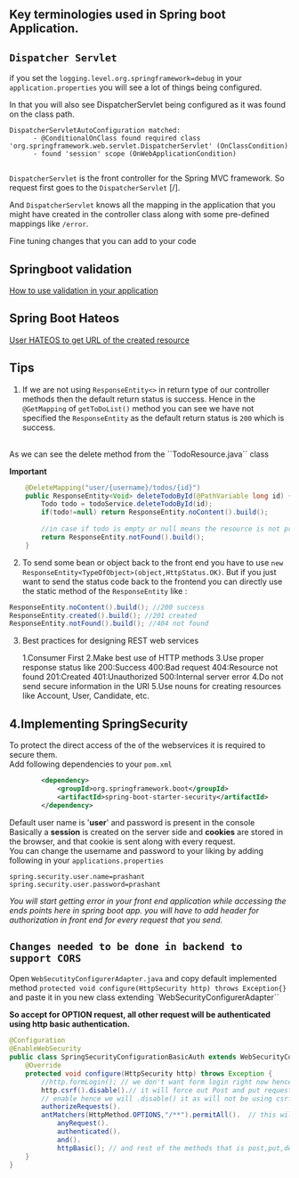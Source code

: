 ## Key terminologies used in Spring boot Application.

`Dispatcher Servlet`
--
if you set the `logging.level.org.springframework=debug` in your `application.properties` you will see a lot of things being configured.

In that you will also see DispatcherServlet being configured as it was found on the class path.

```
DispatcherServletAutoConfiguration matched:
      - @ConditionalOnClass found required class 'org.springframework.web.servlet.DispatcherServlet' (OnClassCondition)
      - found 'session' scope (OnWebApplicationCondition)
      
```

`DispatcherServlet` is the front controller for the Spring MVC framework. So request first goes to the `DispatcherServlet` [/].

And `DispatcherServlet` knows all the mapping in the application that you might have created in the controller class along with some pre-defined mappings like `/error`.

Fine tuning changes that you can add to your code

Springboot validation
--

[How to use validation in your application](validationReadme.md)

Spring Boot Hateos
--

[User HATEOS to get URL of the created resource](https://www.udemy.com/course/microservices-with-spring-boot-and-spring-cloud/learn/lecture/8005652#overview)

Tips
---

1. If we are not using ``ResponseEntity<>`` in return type of our controller methods then the default return status is success.
Hence in the ``@GetMapping`` of ``getToDoList()`` method you can see we have not specified the ``ResponseEntity`` as the default return status is ``200`` which is success. 
<br>
As we can see the delete method from the ``TodoResource.java`` class

**Important**

```java
	@DeleteMapping("user/{username}/todos/{id}")
	public ResponseEntity<Void> deleteTodoById(@PathVariable long id) {
		Todo todo = todoService.deleteTodoById(id);
		if(todo!=null) return ResponseEntity.noContent().build();
		
		//in case if todo is empty or null means the resource is not present then return notfound status
		return ResponseEntity.notFound().build();
	}
```
2. To send some bean or object back to the front end you have to use ``new ResponseEntity<TypeOfObject>(object,HttpStatus.OK)``.
But if you just want to send the status code back to the frontend you can directly use the static method of the ``ResponseEntity`` like :

```java
ResponseEntity.noContent().build(); //200 success
ResponseEntity.created().build(); //201 created
ResponseEntity.notFound().build(); //404 not found
```

3. Best practices for designing REST web services <br>

	1.Consumer First
	2.Make best use of HTTP methods
	3.Use proper response status like
		200:Success
		400:Bad request
		404:Resource not found
		201:Created
		401:Unauthorized
		500:Internal server error
	4.Do not send secure information in the URI
	5.Use nouns for creating resources like Account, User, Candidate, etc.
	
4.Implementing SpringSecurity
---

To protect the direct access of the of the webservices it is required to secure them.
<br>
Add following dependencies to your ``pom.xml``

```xml
		<dependency>
			<groupId>org.springframework.boot</groupId>
			<artifactId>spring-boot-starter-security</artifactId>
		</dependency>
```
Default user name is '**user**' and password is present in the console<br>
Basically a **session** is created on the server side and **cookies** are stored in the browser, and that cookie is sent along with every request.
<br>
You can change the username and password to your liking by adding following in your ``applications.properties``

```.properties
spring.security.user.name=prashant
spring.security.user.password=prashant
```
_You will start getting error in your front end application while accessing the ends points here in spring boot app._
_you will have to add header for authorization in front end for every request that you send._

`Changes needed to be done in backend to support CORS`
--

Open  `WebSecutityConfigurerAdapter.java` and copy default implemented method  `protected void configure(HttpSecurity http) throws Exception{}` and paste it in you new class extending `WebSecurityConfigurerAdapter``

**So accept for OPTION request, all other request will be authenticated using http basic authentication.**


```java
@Configuration
@EnableWebSecurity
public class SpringSecurityConfigurationBasicAuth extends WebSecurityConfigurerAdapter {
	@Override
	protected void configure(HttpSecurity http) throws Exception {
		//http.formLogin(); // we don't want form login right now hence we have disabled it for now .
		http.csrf().disable().// it will force out Post and put request to have something called as csrf token, it is by default 
		// enable hence we will .disable() it as will not be using csrf tokens but we will be using jwt token.
		authorizeRequests().
		antMatchers(HttpMethod.OPTIONS,"/**").permitAll().	// this will allow any url of option type to be Processed instead of blocking it.
        	anyRequest().
        	authenticated().
        	and().
        	httpBasic(); // and rest of the methods that is post,put,delete and get need to be authenticated using http basic authentication.
	}
}

```

